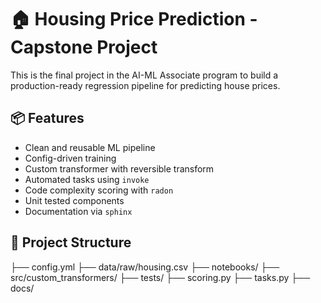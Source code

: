 # 🏠 Housing Price Prediction - Capstone Project

This is the final project in the AI-ML Associate program to build a production-ready regression pipeline for predicting house prices.

## 📦 Features
- Clean and reusable ML pipeline
- Config-driven training
- Custom transformer with reversible transform
- Automated tasks using `invoke`
- Code complexity scoring with `radon`
- Unit tested components
- Documentation via `sphinx`

## 📁 Project Structure
├── config.yml
├── data/raw/housing.csv
├── notebooks/
├── src/custom_transformers/
├── tests/
├── scoring.py
├── tasks.py
├── docs/

